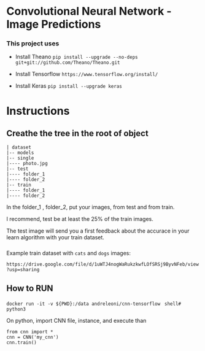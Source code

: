 # Convolutional Neural Network - Image Predictions

### This project uses

* Install Theano
  `pip install --upgrade --no-deps git+git://github.com/Theano/Theano.git`

* Install Tensorflow
  `https://www.tensorflow.org/install/`

* Install Keras
  `pip install --upgrade keras`

# Instructions

## Creathe the tree in the root of object

```
| dataset
|-- models
|-- single
|---- photo.jpg
|-- test
|---- folder_1
|---- folder_2
|-- train
|---- folder_1
|---- folder_2
```

In the folder_1 , folder_2, put your images, from test and from train.

I recommend, test be at least the 25% of the train images.

The test image will send you a first feedback about the accurace in your learn algorithm with your train dataset.

#####

Example train dataset with `cats` and `dogs` images: 

`https://drive.google.com/file/d/1uWTJ4nogWaRukzkwfLOfSRSj9ByvNFeb/view?usp=sharing`


## How to RUN

`docker run -it -v ${PWD}:/data andreleoni/cnn-tensorflow `
`shell# python3`

On python, import CNN file, instance, and execute than
```
from cnn import *
cnn = CNN('my_cnn')
cnn.train()
```



